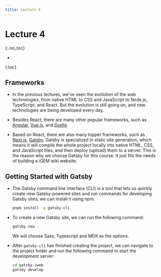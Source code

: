 ```yaml
---
title: Lecture 4
---
```


# Lecture 4
{:.no_toc}

* 
{:toc}


## Frameworks

* In the previous lectures, we've seen the evolution of the web technologies, from native HTML to CSS and JavaScript to Node.js, TypeScript, and React. But the evolution is still going on, and new technologies are being developed every day.

* Besides React, there are many other popular frameworks, such as [Angular](https://angular.dev/), [Vue.js](https://vuejs.org/), and [Svelte](https://svelte.dev/).
 
* Based on React, there are also many topper frameworks, such as [Next.js](https://nextjs.org/), [Gatsby](https://www.gatsbyjs.com/). Gatsby is specialized in static site generation, which means it will compile the whole project locally into native HTML, CSS, and JavaScript files, and then deploy (upload) them to a server. This is the reason why we choose Gatsby for this course. It just fits the needs of building a iGEM wiki website.

## Getting Started with Gatsby

* The Gatsby command line interface (CLI) is a tool that lets us quickly create new Gatsby-powered sites and run commands for developing Gatsby sites, we can install it using npm.
  ```bash
  pnpm install -g gatsby-cli
  ```

* To create a new Gatsby site, we can run the following command:
  ```bash
  gatsby new
  ```
  We will choose Sass, Typescript and MDX as the options.

* After `gatsby-cli` has finished creating the project, we can navigate to the project folder and run the following command to start the development server:
  ```bash
  cd gatsby-iweb
  gatsby develop
  ```





